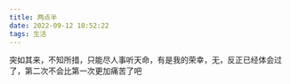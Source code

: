 ```yaml
---
title: 两点半
date: 2022-09-12 10:52:22
tags: 生活
---
```




突如其来，不知所措，只能尽人事听天命，有是我的荣幸，无，反正已经体会过了，第二次不会比第一次更加痛苦了吧
